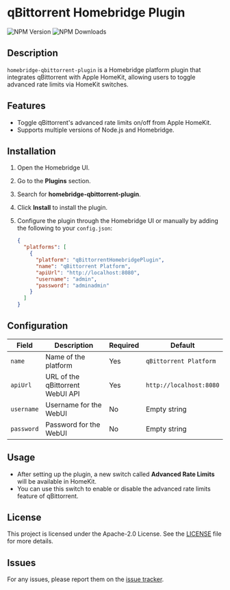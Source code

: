 # qBittorrent Homebridge Plugin

![NPM Version](https://img.shields.io/npm/v/homebridge-qbittorrent-plugin)
![NPM Downloads](https://img.shields.io/npm/dw/homebridge-qbittorrent-plugin)

## Description

`homebridge-qbittorrent-plugin` is a Homebridge platform plugin that integrates qBittorrent with Apple HomeKit, allowing users to toggle advanced rate limits via HomeKit switches.

## Features

- Toggle qBittorrent's advanced rate limits on/off from Apple HomeKit.
- Supports multiple versions of Node.js and Homebridge.

## Installation

1. Open the Homebridge UI.
2. Go to the **Plugins** section.
3. Search for **homebridge-qbittorrent-plugin**.
4. Click **Install** to install the plugin.

5. Configure the plugin through the Homebridge UI or manually by adding the following to your `config.json`:

    ```json
    {
      "platforms": [
        {
          "platform": "qBittorrentHomebridgePlugin",
          "name": "qBittorrent Platform",
          "apiUrl": "http://localhost:8080",
          "username": "admin",
          "password": "adminadmin"
        }
      ]
    }
    ```

## Configuration

| Field     | Description                           | Required | Default               |
|-----------|---------------------------------------|----------|-----------------------|
| `name`    | Name of the platform                  | Yes      | `qBittorrent Platform`|
| `apiUrl`  | URL of the qBittorrent WebUI API      | Yes      | `http://localhost:8080`|
| `username`| Username for the WebUI                | No       | Empty string          |
| `password`| Password for the WebUI                | No       | Empty string          |

## Usage

- After setting up the plugin, a new switch called **Advanced Rate Limits** will be available in HomeKit.
- You can use this switch to enable or disable the advanced rate limits feature of qBittorrent.

## License

This project is licensed under the Apache-2.0 License. See the [LICENSE](LICENSE) file for more details.

## Issues

For any issues, please report them on the [issue tracker](https://git.convertain.com/christian-rauchenwald/homebridge/homebridge-qbittorrent-plugin/-/issues).
